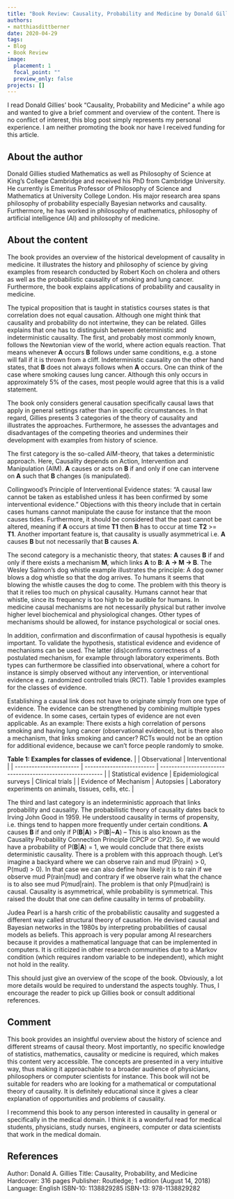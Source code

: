 ```yaml
---
title: "Book Review: Causality, Probability and Medicine by Donald Gillies"
authors: 
- matthiasdittberner
date: 2020-04-29
tags: 
- Blog
- Book Review
image:
  placement: 1
  focal_point: ""
  preview_only: false
projects: []
---
```



I read Donald Gillies’ book “Causality, Probability and Medicine” a while ago
and wanted to give a brief comment and overview of the content. There is no
conflict of interest, this blog post simply represents my personal experience.
I am neither promoting the book nor have I received funding for this article.


## About the author

Donald Gillies studied Mathematics as well as Philosophy of Science at King’s
College Cambridge and received his PhD from Cambridge University. He currently
is Emeritus Professor of Philosophy of Science and Mathematics at University
College London. His major research area spans philosophy of probability
especially Bayesian networks and causality. Furthermore, he has worked in
philosophy of mathematics, philosophy of artificial intelligence (AI) and
philosophy of medicine.


## About the content

The book provides an overview of the historical development of causality in
medicine. It illustrates the history and philosophy of science by giving
examples from research conducted by Robert Koch on cholera and others as well as
the probabilistic causality of smoking and lung cancer. Furthermore, the book
explains applications of probability and causality in medicine.

The typical proposition that is taught in statistics courses states is that
correlation does not equal causation. Although one might think that causality
and probability do not intertwine, they can be related. Gilles explains that one
has to distinguish between deterministic and indeterministic causality. The
first, and probably most commonly known, follows the Newtonian view of the
world, where action equals reaction. That means whenever **A** occurs **B**
follows under same conditions, e.g. a stone will fall if it is thrown from a
cliff. Indeterministic causality on the other hand states, that **B** does not
always follows when **A** occurs. One can think of the case where smoking causes
lung cancer. Although this only occurs in approximately 5% of the cases, most
people would agree that this is a valid statement.

The book only considers general causation specifically causal laws that apply in
general settings rather than in specific circumstances. In that regard, Gillies
presents 3 categories of the theory of causality and illustrates the approaches.
Furthermore, he assesses the advantages and disadvantages of the competing
theories and undermines their development with examples from history of science.

The first category is the so-called AIM-theory, that takes a deterministic
approach. Here, Causality depends on Action, Intervention and Manipulation (AIM).
**A** causes or acts on **B** if and only if one can intervene on **A** such
that **B** changes (is manipulated).

Collingwood’s Principle of Interventional Evidence states: “A causal law cannot
be taken as established unless it has been confirmed by some interventional
evidence.” Objections with this theory include that in certain cases humans
cannot manipulate the cause for instance that the moon causes tides.
Furthermore, it should be considered that the past cannot be altered, meaning if
**A** occurs at time **T1** then **B** has to occur at time **T2** >= **T1**.
Another important feature is, that causality is usually asymmetrical i.e. **A**
causes **B** but not necessarily that **B** causes **A**.

The second category is a mechanistic theory, that states: **A** causes **B** if
and only if there exists a mechanism **M**, which links **A** to **B**:
**A → M → B**. The Wesley Salmon’s dog whistle example illustrates the
principle: A dog owner blows a dog whistle so that the dog arrives. To humans it
seems that blowing the whistle causes the dog to come. The problem with this
theory is that it relies too much on physical causality. Humans cannot hear that
whistle, since its frequency is too high to be audible for humans. In medicine
causal mechanisms are not necessarily physical but rather involve higher level
biochemical and physiological changes. Other types of mechanisms should be
allowed, for instance psychological or social ones.

In addition, confirmation and disconfirmation of causal hypothesis is equally
important. To validate the hypothesis, statistical evidence and evidence of
mechanisms can be used. The latter (dis)confirms correctness of a postulated
mechanism, for example through laboratory experiments. Both types can
furthermore be classified into observational, where a cohort for instance is
simply observed without any intervention, or interventional evidence e.g.
randomized controlled trials (RCT). Table 1 provides examples for the classes
of evidence.

Establishing a causal link does not have to originate simply from one type of
evidence. The evidence can be strengthened by combining multiple types of
evidence. In some cases, certain types of evidence are not even applicable. As
an example: There exists a high correlation of persons smoking and having lung
cancer (observational evidence), but is there also a mechanism, that links
smoking and cancer? RCTs would not be an option for additional evidence, because
we can’t force people randomly to smoke.

**Table 1: Examples for classes of evidence.**
|                         | Observational           | Interventional                                          |
| ----------------------- | ------------------------- | --------------------------------------------------------- |
| Statistical evidence  | Epidemiological surveys | Clinical trials                                         |
| Evidence of Mechanism | Autopsies               | Laboratory experiments on animals, tissues, cells, etc. |

The third and last category is an indeterministic approach that links
probability and causality. The probabilistic theory of causality dates back to
Irving John Good in 1959. He understood causality in terms of propensity, i.e.
things tend to happen more frequently under certain conditions. **A** causes
**B** if and only if P(**B**|**A**) > P(**B**|~**A**) – This is also known as
the Causality Probability Connection Principle (CPCP or CP2). So, if we would
have a probability of P(**B**|**A**) = 1, we would conclude that there exists
deterministic causality. There is a problem with this approach though. Let’s
imagine a backyard where we can observe rain and mud (P(rain) > 0, P(mud) > 0).
In that case we can also define how likely it is to rain if we observe mud
P(rain|mud) and contrary if we observe rain what the chance is to also see mud
P(mud|rain). The problem is that only P(mud|rain) is causal. Causality is
asymmetrical, while probability is symmetrical. This raised the doubt that one
can define causality in terms of probability.

Judea Pearl is a harsh critic of the probabilistic causality and suggested a
different way called structural theory of causation. He devised causal and
Bayesian networks in the 1980s by interpreting probabilities of causal models
as beliefs. This approach is very popular among AI researchers because it
provides a mathematical language that can be implemented in computers. It is
criticized in other research communities due to a Markov condition (which
requires random variable to be independent), which might not hold in the reality.

This should just give an overview of the scope of the book. Obviously, a lot
more details would be required to understand the aspects toughly. Thus, I
encourage the reader to pick up Gillies book or consult additional references.


## Comment

This book provides an insightful overview about the history of science and
different streams of causal theory. Most importantly, no specific knowledge of
statistics, mathematics, causality or medicine is required, which makes this
content very accessible. The concepts are presented in a very intuitive way,
thus making it approachable to a broader audience of physicians, philosophers
or computer scientists for instance. This book will not be suitable for readers
who are looking for a mathematical or computational theory of causality. It is
definitely educational since it gives a clear explanation of opportunities and
problems of causality.

I recommend this book to any person interested in causality in general or
specifically in the medical domain. I think it is a wonderful read for medical
students, physicians, study nurses, engineers, computer or data scientists that
work in the medical domain.


## References

Author: Donald A. Gillies
Title: Causality, Probability, and Medicine
Hardcover: 316 pages
Publisher: Routledge; 1 edition (August 14, 2018)
Language: English
ISBN-10: 1138829285
ISBN-13: 978-1138829282
